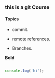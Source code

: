 ### this is a git Course

#### Topics

- commit.

- remote references.

- Branches.

**Bold**


```javascript

console.log('hi');

```

